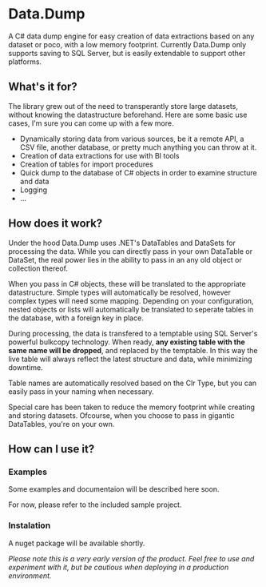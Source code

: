 # Data.Dump
A C# data dump engine for easy creation of data extractions based on any dataset or poco, with a low memory footprint.
Currently Data.Dump only supports saving to SQL Server, but is easily extendable to support other platforms.

## What's it for?
The library grew out of the need to transperantly store large datasets, without knowing the datastructure beforehand. 
Here are some basic use cases, I'm sure you can come up with a few more.

* Dynamically storing data from various sources, be it a remote API, a CSV file, another database, or pretty much anything you can throw at it. 
* Creation of data extractions for use with BI tools
* Creation of tables for import procedures 
* Quick dump to the database of C# objects in order to examine structure and data
* Logging 
* ...

## How does it work?
Under the hood Data.Dump uses .NET's DataTables and DataSets for processing the data. While you can directly pass in your own DataTable or DataSet, the real power lies in the ability to pass in an any old object or collection thereof.

When you pass in C# objects, these will be translated to the appropriate datastructure. Simple types will automatically be resolved, however complex types will need some mapping. Depending on your configuration, nested objects or lists will automatically be translated to seperate tables in the database, with a foreign key in place. 

During processing, the data is transfered to a temptable using SQL Server's powerful bulkcopy technology. When ready, **any existing table with the same name will be dropped**, and replaced by the temptable. In this way the live table will always reflect the latest structure and data, while minimizing downtime. 

Table names are automatically resolved based on the Clr Type, but you can easily pass in your naming when necessary.

Special care has been taken to reduce the memory footprint while creating and storing datasets. Ofcourse, when you choose to pass in gigantic DataTables, you're on your own.

## How can I use it?
### Examples
Some examples and documentaion will be described here soon. 

For now, please refer to the included sample project.

### Instalation
A nuget package will be available shortly. 


*Please note this is a very early version of the product. Feel free to use and experiment with it, but be cautious when deploying in a production environment.*

